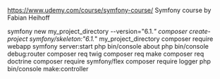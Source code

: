 https://www.udemy.com/course/symfony-course/
Symfony course by Fabian Heihoff






symfony new my_project_directory --version="6.1.*"
composer create-project symfony/skeleton:"6.1.*" my_project_directory
composer require webapp
symfony server:start
php bin/console about
php bin/console debug:router
composer req twig
composer req make
composer req doctrine
composer require symfony/flex
composer require logger
php bin/console make:controller